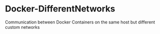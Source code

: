 # Docker-DifferentNetworks
Communication between Docker Containers on the same host but different custom networks
